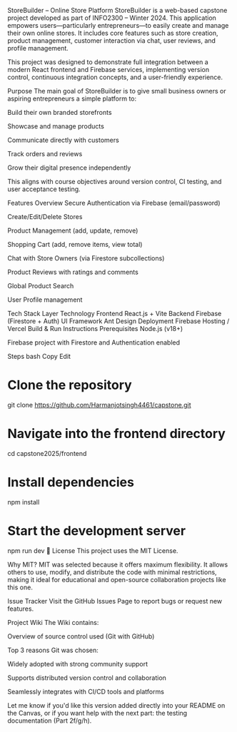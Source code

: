 StoreBuilder – Online Store Platform
StoreBuilder is a web-based capstone project developed as part of INFO2300 – Winter 2024. This application empowers users—particularly entrepreneurs—to easily create and manage their own online stores. It includes core features such as store creation, product management, customer interaction via chat, user reviews, and profile management.

This project was designed to demonstrate full integration between a modern React frontend and Firebase services, implementing version control, continuous integration concepts, and a user-friendly experience.

Purpose
The main goal of StoreBuilder is to give small business owners or aspiring entrepreneurs a simple platform to:

Build their own branded storefronts

Showcase and manage products

Communicate directly with customers

Track orders and reviews

Grow their digital presence independently

This aligns with course objectives around version control, CI testing, and user acceptance testing.

Features Overview
Secure Authentication via Firebase (email/password)

Create/Edit/Delete Stores

Product Management (add, update, remove)

Shopping Cart (add, remove items, view total)

Chat with Store Owners (via Firestore subcollections)

Product Reviews with ratings and comments

Global Product Search

User Profile management

Tech Stack
Layer	Technology
Frontend	React.js + Vite
Backend	Firebase (Firestore + Auth)
UI Framework	Ant Design
Deployment	Firebase Hosting / Vercel
Build & Run Instructions
Prerequisites
Node.js (v18+)

Firebase project with Firestore and Authentication enabled

Steps
bash
Copy
Edit
# Clone the repository
git clone https://github.com/Harmanjotsingh4461/capstone.git

# Navigate into the frontend directory
cd capstone2025/frontend

# Install dependencies
npm install

# Start the development server
npm run dev
🪪 License
This project uses the MIT License.

Why MIT?
MIT was selected because it offers maximum flexibility. It allows others to use, modify, and distribute the code with minimal restrictions, making it ideal for educational and open-source collaboration projects like this one.

Issue Tracker
Visit the GitHub Issues Page to report bugs or request new features.

Project Wiki
The Wiki contains:

Overview of source control used (Git with GitHub)

Top 3 reasons Git was chosen:

Widely adopted with strong community support

Supports distributed version control and collaboration

Seamlessly integrates with CI/CD tools and platforms

Let me know if you'd like this version added directly into your README on the Canvas, or if you want help with the next part: the testing documentation (Part 2f/g/h).
